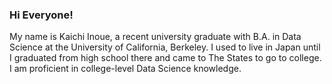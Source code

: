 ### Hi Everyone!
My name is Kaichi Inoue, a recent university graduate with B.A. in Data Science at the University of California, Berkeley. I used to live in Japan until I graduated from high school there and came to The States to go to college. I am proficient in college-level Data Science knowledge. 

<!--
**kaichiinoue/kaichiinoue** is a ✨ _special_ ✨ repository because its `README.md` (this file) appears on your GitHub profile.

Here are some ideas to get you started:

- 🔭 I’m currently working on ...
- 🌱 I’m currently learning ...
- 👯 I’m looking to collaborate on ...
- 🤔 I’m looking for help with ...
- 💬 Ask me about ...
- 📫 How to reach me: ...
- 😄 Pronouns: ...
- ⚡ Fun fact: ...
-->
